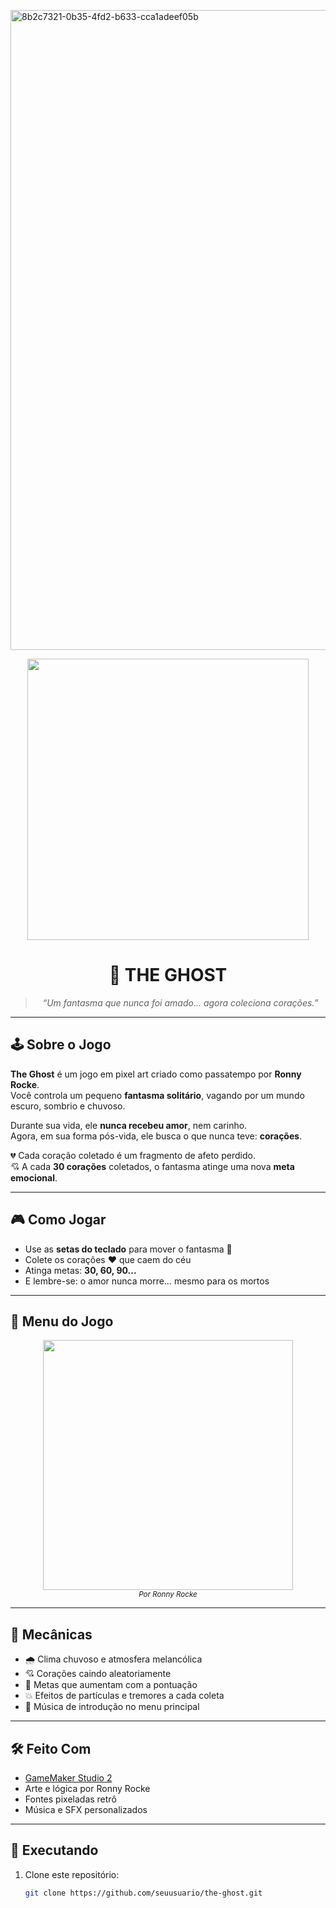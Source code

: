 <img width="1024" height="1024" alt="8b2c7321-0b35-4fd2-b633-cca1adeef05b" src="https://github.com/user-attachments/assets/399dbe37-5abf-42dc-a5f0-682f1e7e7d0e" /><div align="center">

<img src="https://github.com/user-attachments/assets/186bb534-d9b1-4ade-9b51-40d985b355c9" width="450px" />

# 👻 THE GHOST
> *“Um fantasma que nunca foi amado… agora coleciona corações.”*

</div>

---

## 🕹️ Sobre o Jogo

**The Ghost** é um jogo em pixel art criado como passatempo por **Ronny Rocke**.  
Você controla um pequeno **fantasma solitário**, vagando por um mundo escuro, sombrio e chuvoso.

Durante sua vida, ele **nunca recebeu amor**, nem carinho.  
Agora, em sua forma pós-vida, ele busca o que nunca teve: **corações**.

💔 Cada coração coletado é um fragmento de afeto perdido.  
💘 A cada **30 corações** coletados, o fantasma atinge uma nova **meta emocional**.

---

## 🎮 Como Jogar

- Use as **setas do teclado** para mover o fantasma 🧭  
- Colete os corações ❤️ que caem do céu  
- Atinga metas: **30, 60, 90...**  
- E lembre-se: o amor nunca morre… mesmo para os mortos

---

## 📸 Menu do Jogo

<div align="center">
  <img src="https://github.com/user-attachments/assets/d23c492d-97d2-43ff-8ddb-7216fb9d4b43" width="400px" />
  <br>
  <sub><i>Por Ronny Rocke</i></sub>
</div>

---

## 🧠 Mecânicas

- 🌧️ Clima chuvoso e atmosfera melancólica
- 💘 Corações caindo aleatoriamente
- 🎯 Metas que aumentam com a pontuação
- 💥 Efeitos de partículas e tremores a cada coleta
- 🎵 Música de introdução no menu principal

---

## 🛠️ Feito Com

- [GameMaker Studio 2](https://www.yoyogames.com/gamemaker)  
- Arte e lógica por Ronny Rocke  
- Fontes pixeladas retrô  
- Música e SFX personalizados

---

## 📂 Executando

1. Clone este repositório:
   ```bash
   git clone https://github.com/seuusuario/the-ghost.git
